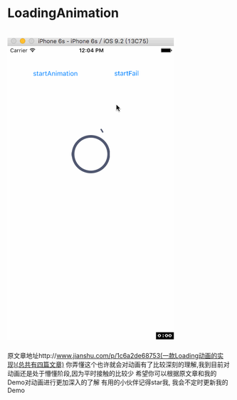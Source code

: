 # LoadingAnimation

![image](https://github.com/cabbageTingZhang/LoadingAnimation/blob/master/loadingAnimation.gif)
====================
原文章地址http://www.jianshu.com/p/1c6a2de68753(一款Loading动画的实现)(总共有四篇文章)
你弄懂这个也许就会对动画有了比较深刻的理解,我到目前对动画还是处于懵懂阶段,因为平时接触的比较少
希望你可以根据原文章和我的Demo对动画进行更加深入的了解
有用的小伙伴记得star我, 我会不定时更新我的Demo
